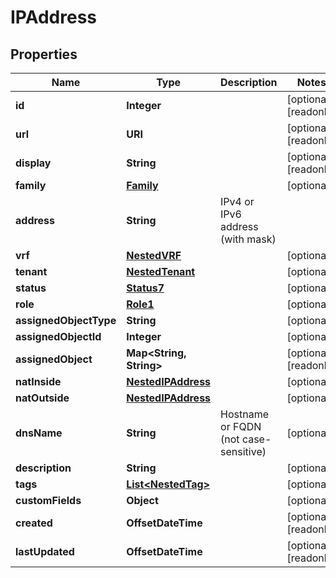 

# IPAddress


## Properties

| Name | Type | Description | Notes |
|------------ | ------------- | ------------- | -------------|
|**id** | **Integer** |  |  [optional] [readonly] |
|**url** | **URI** |  |  [optional] [readonly] |
|**display** | **String** |  |  [optional] [readonly] |
|**family** | [**Family**](Family.md) |  |  [optional] |
|**address** | **String** | IPv4 or IPv6 address (with mask) |  |
|**vrf** | [**NestedVRF**](NestedVRF.md) |  |  [optional] |
|**tenant** | [**NestedTenant**](NestedTenant.md) |  |  [optional] |
|**status** | [**Status7**](Status7.md) |  |  [optional] |
|**role** | [**Role1**](Role1.md) |  |  [optional] |
|**assignedObjectType** | **String** |  |  [optional] |
|**assignedObjectId** | **Integer** |  |  [optional] |
|**assignedObject** | **Map&lt;String, String&gt;** |  |  [optional] [readonly] |
|**natInside** | [**NestedIPAddress**](NestedIPAddress.md) |  |  [optional] |
|**natOutside** | [**NestedIPAddress**](NestedIPAddress.md) |  |  [optional] |
|**dnsName** | **String** | Hostname or FQDN (not case-sensitive) |  [optional] |
|**description** | **String** |  |  [optional] |
|**tags** | [**List&lt;NestedTag&gt;**](NestedTag.md) |  |  [optional] |
|**customFields** | **Object** |  |  [optional] |
|**created** | **OffsetDateTime** |  |  [optional] [readonly] |
|**lastUpdated** | **OffsetDateTime** |  |  [optional] [readonly] |



